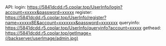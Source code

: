 API:
login:
https://5841dcdd.r5.cpolar.top/UserInfo/login?account=xxxxx&password=xxxxx
register:
https://5841dcdd.r5.cpolar.top/UserInfo/register?name=xxxxx8E&account=xxxxxxx&password=xxxxxxx
queryinfo:
https://5841dcdd.r5.cpolar.top/UserInfo/queryinfo?account=xxxxx
gethead:
https://5841dcdd.r5.cpolar.top/getImage+(/backserver/userImage/admin.jpg)